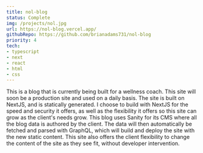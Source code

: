 ```yaml
---
title: nol-blog
status: Complete
img: /projects/nol.jpg
url: https://nol-blog.vercel.app/
githubRepo: https://github.com/brianadams731/nol-blog
priority: 4
tech:
- typescript
- next
- react
- html
- css
---
```

This is a blog that is currently being built for a wellness coach. This site will soon be a production site and used on a daily basis. The site is built on NextJS, and is statically generated. I choose to build with NextJS for the speed and security it offers, as well as the flexibility it offers so this site can grow as the client's needs grow. This blog uses Sanity for its CMS where all the blog data is authored by the client. The data will then automatically be fetched and parsed with GraphQL, which will build and deploy the site with the new static content. This site also offers the client flexibility to change the content of the site as they see fit, without developer intervention.